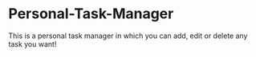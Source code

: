 # Personal-Task-Manager
This is a personal task manager in which you can add, edit or delete any task you want!
